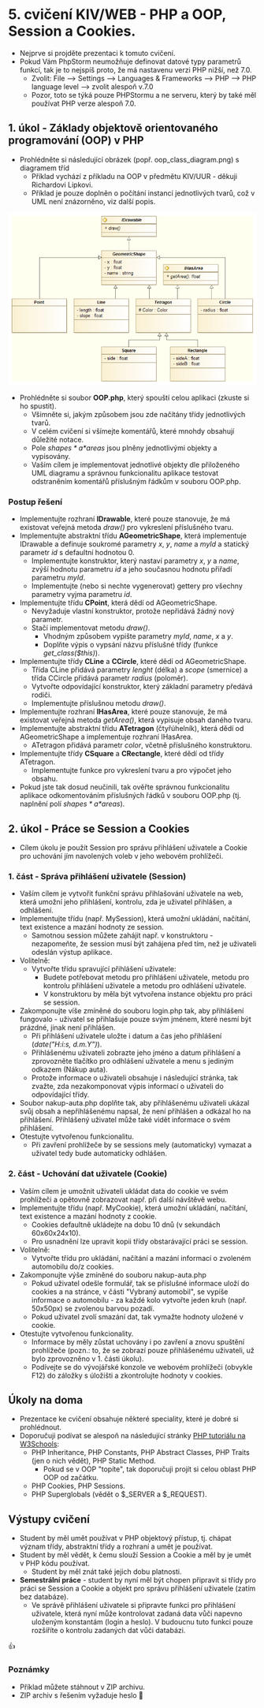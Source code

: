 # 5. cvičení KIV/WEB - PHP a OOP, Session a Cookies.

* Nejprve si projděte prezentaci k tomuto cvičení.
* Pokud Vám PhpStorm neumožňuje definovat datové typy parametrů funkcí, tak je to nejspíš proto, 
že má nastavenu verzi PHP nižší, než 7.0.
  * Zvolit: File --&gt; Settings --&gt; Languages &amp; Frameworks --&gt; PHP --&gt; PHP language level --&gt; zvolit alespoň v.7.0
  * Pozor, toto se týká pouze PHPStormu a ne serveru, který by také měl používat PHP verze alespoň 7.0. 

## 1. úkol - Základy objektově orientovaného programování (OOP) v PHP

* Prohlédněte si následující obrázek (popř. oop_class_diagram.png) s diagramem tříd 
  * Příklad vychází z příkladu na OOP v předmětu KIV/UUR - děkuji Richardovi Lipkovi.
  * Příklad je pouze doplněn o počítání instancí jednotlivých tvarů, což v UML není znázorněno, viz další popis.
  
![OOP diagram tříd](OOP-zadani/oop_class_diagram.png) 

* Prohlédněte si soubor **OOP.php**, který spouští celou aplikaci (zkuste si ho spustit).
  * Všimněte si, jakým způsobem jsou zde načítány třídy jednotlivých tvarů.
  * V celém cvičení si všímejte komentářů, které mnohdy obsahují důležité notace.
  * Pole *$shapes* a *$areas* jsou plněny jednotlivými objekty a vypisovány.
  * Vaším cílem je implementovat jednotlivé objekty dle přiloženého UML diagramu a správnou funkcionalitu aplikace
    testovat odstraněním komentářů příslušným řádkům v souboru OOP.php.

### Postup řešení
* Implementujte rozhraní **IDrawable**, které pouze stanovuje, 
  že má existovat veřejná metoda *draw()* pro vykreslení příslušného tvaru.
* Implementujte abstraktní třídu **AGeometricShape**, která implementuje IDrawable 
  a definuje soukromé parametry *x*, *y*, *name* a *myId* a statický parametr *id* s defaultní hodnotou 0.
  * Implementujte konstruktor, který nastaví parametry *x*, *y* a *name*, zvýší hodnotu parametru *id* 
    a jeho současnou hodnotu přiřadí parametru *myId*.
  * Implementujte (nebo si nechte vygenerovat) gettery pro všechny parametry vyjma parametru *id*.
* Implementujte třídu **CPoint**, která dědí od AGeometricShape.
  * Nevyžaduje vlastní konstruktor, protože nepřidává žádný nový parametr.
  * Stačí implementovat metodu *draw()*.
    * Vhodným způsobem vypište parametry *myId*, *name*, *x* a *y*.
    * Doplňte výpis o vypsání názvu příslušné třídy (funkce *get_class($this)*).
* Implementujte třídy **CLine** a **CCircle**, které dědí od AGeometricShape.
  * Třída CLine přidává parametry *lenght* (délka) a *scope* (smernice) a třída CCircle přidává parametr *radius* (poloměr).
  * Vytvořte odpovídající konstruktor, který základní parametry předává rodiči.
  * Implementujte příslušnou metodu *draw()*.
* Implementujte rozhraní **IHasArea**, které pouze stanovuje, 
  že má existovat veřejná metoda *getArea()*, která vypisuje obsah daného tvaru.
* Implementujte abstraktní třídu **ATetragon** (čtyřúhelník), která dědí od AGeometricShape 
  a implementuje rozhraní IHasArea.
  * ATetragon přidává parametr *color*, včetně příslušného konstruktoru.
* Implementujte třídy **CSquare** a **CRectangle**, které dědí od třídy ATetragon.
  * Implementujte funkce pro vykreslení tvaru a pro výpočet jeho obsahu.
* Pokud jste tak dosud neučinili, tak ověřte správnou funkcionalitu aplikace odkomentováním příslušných řádků
  v souboru OOP.php (tj. naplnění polí *$shapes* a *$areas*).
   

## 2. úkol - Práce se Session a Cookies 

* Cílem úkolu je použít Session pro správu přihlášení uživatele 
a Cookie pro uchování jím navolených voleb v jeho webovém prohlížeči. 

### 1. část - Správa přihlášení uživatele (Session)

* Vaším cílem je vytvořit funkční správu přihlašování uživatele na web, která umožní jeho přihlášení, 
kontrolu, zda je uživatel přihlášen, a odhlášení.
* Implementujte třídu (např. MySession), která umožní ukládání, načítání, text existence a mazání hodnoty ze session.
  * Samotnou session můžete zahájit např. v konstruktoru - 
  nezapomeňte, že session musí být zahájena před tím, než je uživateli odeslán výstup aplikace.  
* Volitelně:
  * Vytvořte třídu spravující přihlášení uživatele:
    * Budete potřebovat metodu pro přihlášení uživatele, metodu pro kontrolu přihlášení uživatele a metodu pro odhlášení uživatele.
    * V konstruktoru by měla být vytvořena instance objektu pro práci se session.        
* Zakomponujte víše zmíněné do souboru login.php tak, aby přihlášení fungovalo - 
uživatel se přihlašuje pouze svým jménem, které nesmí být prázdné, jinak není přihlášen.
  * Při přihlášení uživatele uložte i datum a čas jeho přihlášení (*date("H:i:s, d.m.Y")*).
  * Přihlášenému uživateli zobrazte jeho jméno a datum přihlášení
   a zprovozněte tlačítko pro odhlášení uživatele a menu s jediným odkazem (Nákup auta).
  * Protože informace o uživateli obsahuje i následující stránka, tak zvažte, zda nezakomponovat výpis informací o uživateli do odpovídající třídy.
* Soubor nakup-auta.php doplňte tak, aby přihlášenému uživateli ukázal svůj obsah a nepřihlášenému napsal, že není přihlášen a odkázal ho na přihlášení. 
Přihlášený uživatel může také vidět informace o svém přihlášení.
* Otestujte vytvořenou funkcionalitu.
  * Při zavření prohlížeče by se sessions mely (automaticky) vymazat a uživatel tedy bude automaticky odhlášen.


### 2. část - Uchování dat uživatele (Cookie)

* Vaším cílem je umožnit uživateli ukládat data do cookie ve svém prohlížeči
a opětovně zobrazovat např. při další návštěvě webu. 
* Implementujte třídu (např. MyCookie), která umožní ukládání, načítání, text existence a mazání hodnoty z cookie.
  * Cookies defaultně ukládejte na dobu 10 dnů (v sekundách 60x60x24x10).
  * Pro usnadnění lze upravit kopii třídy obstarávající práci se session.
* Volitelně:
  * Vytvořte třídu pro ukládání, načítání a mazání informací o zvoleném automobilu do/z cookies.
* Zakomponujte výše zmíněné do souboru nakup-auta.php
  * Pokud uživatel odešle formulář, tak se příslušné informace uloží do cookies
  a na stránce, v části "Vybraný automobil", se vypíše informace o automobilu - za každé kolo vytvořte jeden kruh (např. 50x50px) se zvolenou barvou pozadí.
  * Pokud uživatel zvolí smazání dat, tak vymažte hodnoty uložené v cookie.
* Otestujte vytvořenou funkcionality.
  * Informace by měly zůstat uchovány i po zavření a znovu spuštění prohlížeče (pozn.: to, že se zobrazí pouze přihlášenému uživateli, už bylo zprovozněno v 1. části úkolu).
  * Podívejte se do vývojářské konzole ve webovém prohlížeči (obvykle F12) do záložky s úložišti
  a zkontrolujte hodnoty v cookies.


## Úkoly na doma
* Prezentace ke cvičení obsahuje některé speciality, které je dobré si prohlédnout.
* Doporučuji podívat se alespoň na následující stránky [PHP tutoriálu na W3Schools](https://www.w3schools.com/php/default.asp):
  * PHP Inheritance, PHP Constants, PHP Abstract Classes, PHP Traits (jen o nich vědět), PHP Static Method.
    * Pokud se v OOP "topíte", tak doporučuji projít si celou oblast PHP OOP od začátku.
  * PHP Cookies, PHP Sessions.
  * PHP Superglobals (vědět o $_SERVER a $_REQUEST).
  
  
## Výstupy cvičení
* Student by měl umět používat v PHP objektový přístup, tj. chápat význam třídy, abstraktní třídy a rozhraní a umět je používat.
* Student by měl vědět, k čemu slouží Session a Cookie a měl by je umět v PHP kódu používat.
  * Student by měl znát také jejich dobu platnosti.
* **Semestrální práce** - student by nyní měl být chopen připravit si třídy 
pro práci se Session a Cookie a objekt pro správu přihlášení uživatele (zatím bez databáze).
  * Ve správě přihlášení uživatele si připravte funkci pro přihlášení uživatele, 
  která nyní může kontrolovat zadaná data vůči napevno uloženým konstantám (login a heslo). 
  V budoucnu tuto funkci pouze rozšíříte o kontrolu zadaných dat vůči databázi.


:+1:


### Poznámky

* Příklad můžete stáhnout v ZIP archivu.
* ZIP archiv s řešením vyžaduje heslo :monkey: